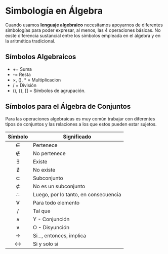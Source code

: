 # Simbología en Álgebra

Cuando usamos **lenguaje algebraico** necesitamos apoyarnos de diferentes simbologías para poder expresar, al menos, las 4 operaciones básicas. No exste diferencia sustancial entre los símbolos empleada en el álgebra y en la aritmética tradicional.

## Símbolos Algebraicos

- += Suma
- -= Resta
- $\times$, (), * = Multiplicacion
- / = División
- (), {}, [] = Símbolos de agrupación.

## Símbolos para el Álgebra de Conjuntos

Para las operaciones algebraicas es muy común trabajar con diferentes tipos de conjuntos y las relaciones a los que estos pueden estar sujetos.

|      Símbolo      | Significado                          |
|:-----------------:| ------------------------------------ |
|       $\in$       | Pertenece                            |
|     $\notin$      | No pertenece                         |
|     $\exists$     | Existe                               |
|    $\nexists$     | No existe                            |
|     $\subset$     | Subconjunto                          |
|   $\not\subset$   | No es un subconjunto                 |
|   $\therefore$    | Luego, por lo tanto, en consecuencia |
|     $\forall$     | Para todo elemento                   |
|        $/$        | Tal que                              |
|     $\wedge$      | Y - Conjunción                       |
|      $\vee$       | O - Disyunción                       |
|       $\to$       | Si..., entonces, implica             |
| $\leftrightarrow$ | Si y solo si                         |


